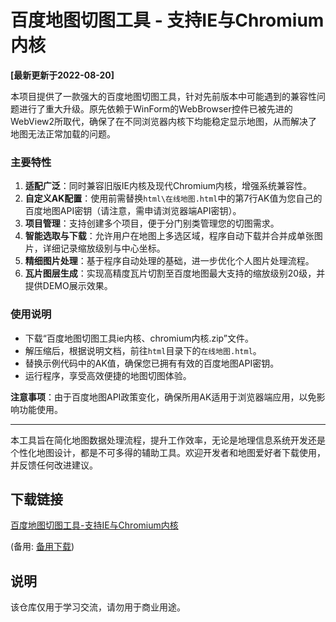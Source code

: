 # 百度地图切图工具 - 支持IE与Chromium内核

**[最新更新于2022-08-20]**

本项目提供了一款强大的百度地图切图工具，针对先前版本中可能遇到的兼容性问题进行了重大升级。原先依赖于WinForm的WebBrowser控件已被先进的WebView2所取代，确保了在不同浏览器内核下均能稳定显示地图，从而解决了地图无法正常加载的问题。

### 主要特性

1. **适配广泛**：同时兼容旧版IE内核及现代Chromium内核，增强系统兼容性。
2. **自定义AK配置**：使用前需替换`html\在线地图.html`中的第7行AK值为您自己的百度地图API密钥（请注意，需申请浏览器端API密钥）。
3. **项目管理**：支持创建多个项目，便于分门别类管理您的切图需求。
4. **智能选取与下载**：允许用户在地图上多选区域，程序自动下载并合并成单张图片，详细记录缩放级别与中心坐标。
5. **精细图片处理**：基于程序自动处理的基础，进一步优化个人图片处理流程。
6. **瓦片图层生成**：实现高精度瓦片切割至百度地图最大支持的缩放级别20级，并提供DEMO展示效果。

### 使用说明

- 下载“百度地图切图工具ie内核、chromium内核.zip”文件。
- 解压缩后，根据说明文档，前往`html`目录下的`在线地图.html`。
- 替换示例代码中的AK值，确保您已拥有有效的百度地图API密钥。
- 运行程序，享受高效便捷的地图切图体验。

**注意事项**：由于百度地图API政策变化，确保所用AK适用于浏览器端应用，以免影响功能使用。

---

本工具旨在简化地图数据处理流程，提升工作效率，无论是地理信息系统开发还是个性化地图设计，都是不可多得的辅助工具。欢迎开发者和地图爱好者下载使用，并反馈任何改进建议。

## 下载链接
[百度地图切图工具-支持IE与Chromium内核](https://pan.quark.cn/s/214f87f7d85b) 

(备用: [备用下载](https://pan.baidu.com/s/18T2wnAr3uHEG4v6I3kwUtg?pwd=1234))

## 说明

该仓库仅用于学习交流，请勿用于商业用途。
